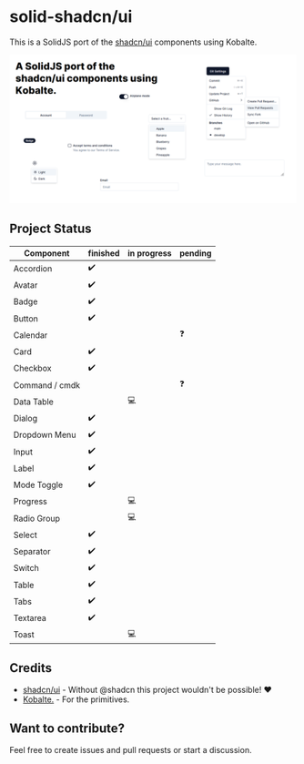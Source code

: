 # solid-shadcn/ui

This is a SolidJS port of the [shadcn/ui](https://ui.shadcn.com) components using Kobalte.

![screenshot](public/screenshot.png)

## Project Status

| Component      | finished | in progress | pending |
| -------------- | -------- | ----------- | ------- |
| Accordion      | ✔️       |             |         |
| Avatar         | ✔️       |             |         |
| Badge          | ✔️       |             |         |
| Button         | ✔️       |             |         |
| Calendar       |          |             | ❓      |
| Card           | ✔️       |             |         |
| Checkbox       | ✔️       |             |         |
| Command / cmdk |          |             | ❓      |
| Data Table     |          | 💻          |         |
| Dialog         | ✔️       |             |         |
| Dropdown Menu  | ✔️       |             |         |
| Input          | ✔️       |             |         |
| Label          | ✔️       |             |         |
| Mode Toggle    | ✔️       |             |         |
| Progress       |          | 💻          |         |
| Radio Group    |          | 💻          |         |
| Select         | ✔️       |             |         |
| Separator      | ✔️       |             |         |
| Switch         | ✔️       |             |         |
| Table          | ✔️       |             |         |
| Tabs           | ✔️       |             |         |
| Textarea       | ✔️       |             |         |
| Toast          |          | 💻          |         |

## Credits

- [shadcn/ui](https://github.com/shadcn/ui) - Without @shadcn this project wouldn't be possible! ♥
- [Kobalte.](https://github.com/kobaltedev/kobalte) - For the primitives.

## Want to contribute?

Feel free to create issues and pull requests or start a discussion.
